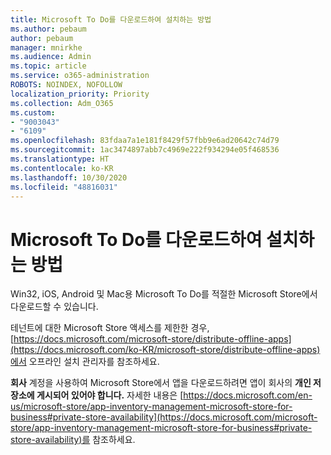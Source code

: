 ```yaml
---
title: Microsoft To Do를 다운로드하여 설치하는 방법
ms.author: pebaum
author: pebaum
manager: mnirkhe
ms.audience: Admin
ms.topic: article
ms.service: o365-administration
ROBOTS: NOINDEX, NOFOLLOW
localization_priority: Priority
ms.collection: Adm_O365
ms.custom:
- "9003043"
- "6109"
ms.openlocfilehash: 83fdaa7a1e181f8429f57fbb9e6ad20642c74d79
ms.sourcegitcommit: 1ac3474897abb7c4969e222f934294e05f468536
ms.translationtype: HT
ms.contentlocale: ko-KR
ms.lasthandoff: 10/30/2020
ms.locfileid: "48816031"
---
```

# <a name="how-to-download-and-install-microsoft-to-do"></a>Microsoft To Do를 다운로드하여 설치하는 방법

Win32, iOS, Android 및 Mac용 Microsoft To Do를 적절한 Microsoft Store에서 다운로드할 수 있습니다.

테넌트에 대한 Microsoft Store 액세스를 제한한 경우, [https://docs.microsoft.com/microsoft-store/distribute-offline-apps](https://docs.microsoft.com/ko-KR/microsoft-store/distribute-offline-apps)에서 오프라인 설치 관리자를 참조하세요.

**회사** 계정을 사용하여 Microsoft Store에서 앱을 다운로드하려면 앱이 회사의 **개인 저장소에 게시되어 있어야 합니다.** 자세한 내용은 [https://docs.microsoft.com/en-us/microsoft-store/app-inventory-management-microsoft-store-for-business#private-store-availability](https://docs.microsoft.com/microsoft-store/app-inventory-management-microsoft-store-for-business#private-store-availability)를 참조하세요.